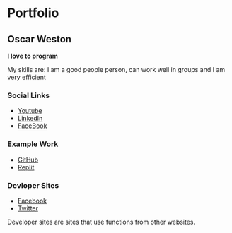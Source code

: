 # Portfolio

## Oscar Weston

**I love to program**

My skills are: I am a good people person, can work well in groups and I am very efficient

### Social Links
- [Youtube](https://www.youtube.com/)
- [LinkedIn](https://www.linkedin.com/in/oscar-weston-b9756919b/)
- [FaceBook](https://www.facebook.com/profile.php?id=100008000595622)

### Example Work
- [GitHub](https://github.com/)
- [Replit](https://repl.it/@OscarWeston25)

### Devloper Sites
- [Facebook](https://developers.facebook.com/)
- [Twitter](https://developer.twitter.com/)

Developer sites are sites that use functions from other websites.
